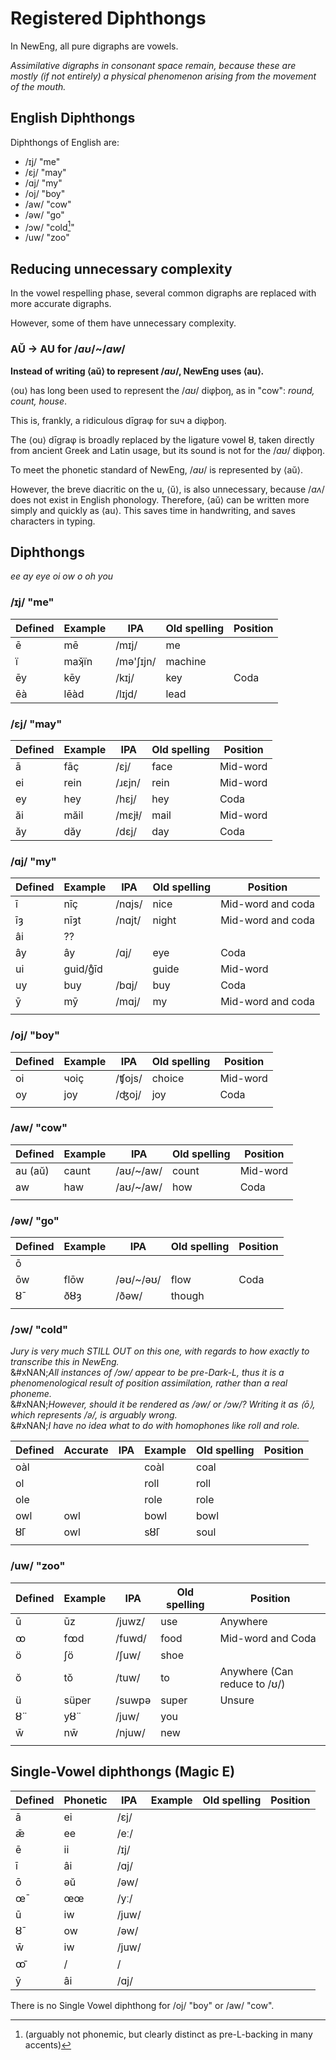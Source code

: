 # Registered Diphthongs

In NewEng, all pure digraphs are vowels.

_Assimilative digraphs in consonant space remain, because these are mostly (if not entirely) a physical phenomenon arising from the movement of the mouth._

## English Diphthongs

Diphthongs of English are:

* /ɪj/ "me"
* /ɛj/ "may"
* /ɑj/ "my"
* /oj/ "boy"
* /aw/ "cow"
* /əw/ "go"
* /ɔw/ "cold[^1]"&#x20;
* /uw/ "zoo"

## Reducing unnecessary complexity

In the vowel respelling phase, several common digraphs are replaced with more accurate digraphs.

However, some of them have unnecessary complexity.

### AŬ → AU for /_aʊ_/\~/_aw_/

**Instead of writing ⟨aŭ⟩ to represent /**_**aʊ**_**/, NewEng uses ⟨au⟩.**

⟨ou⟩ has long been used to represent the /_aʊ_/ diφþoŋ, as in "cow": _round, count, house_.

This is, frankly, a ridiculous dīgraφ for suч a diφþoŋ.

The ⟨ou⟩ dīgraφ is broadly replaced by the ligature vowel ȣ, taken directly from ancient Greek and Latin usage, but its sound is not for the /_aʊ_/ diφþoŋ.

To meet the phonetic standard of NewEng, /_aʊ_/ is represented by ⟨aŭ⟩.

However, the breve diacritic on the u, ⟨ŭ⟩, is also unnecessary, because /_aʌ_/ does not exist in English phonology. Therefore, ⟨aŭ⟩ can be written more simply and quickly as ⟨au⟩. This saves time in handwriting, and saves characters in typing.

## Diphthongs

_ee ay eye oi ow o oh you_  

### /ɪj/ "me"

| Defined | Example | IPA       | Old spelling | Position |
| ------- | ------- | --------- | ------------ | -------- |
| ē      | mē     | /mɪj/     | me           |          |
| ï      | maʞ̌ïn | /mə'ʃɪjn/ | machine      |          |
| ēy     | kēy    | /kɪj/     | key          | Coda     |
| ēà    | lēàd  | /lɪjd/    | lead         |          |

### /ɛj/ "may"

| Defined | Example | IPA    | Old spelling | Position |
| ------- | ------- | ------ | ------------ | -------- |
| ā      | fāç    | /ɛj/   | face         | Mid-word |
| ei      | rein    | /ɹɛjn/ | rein         | Mid-word |
| ey      | hey     | /hɛj/  | hey          | Coda     |
| ăi     | măil   | /mɛjɫ/ | mail         | Mid-word |
| ăy     | dăy    | /dɛj/  | day          | Coda     |

### /ɑj/ "my"

| Defined | Example  | IPA  | Old spelling | Position |
| ------- | -------- | ---- | ------------ | -------- |
| ī       | nīç      | /nɑjs/ | nice      | Mid-word and coda |
| īȝ      | nīȝt     | /nɑjt/ | night     | Mid-word and coda |
| âi      | ??       |      |              |          |
| ây      | ây       | /ɑj/ | eye          | Coda     |
| ui      | guid/g̊īd    |      | guide        | Mid-word     |
| uy      | buy      | /bɑj/ | buy          | Coda         |
| ȳ       | mȳ       | /mɑj/ | my           | Mid-word and coda  |
|         |          |      |              |          |

### /oj/ "boy"

| Defined | Example | IPA    | Old spelling | Position |
| ------- | ------- | ------ | ------------ | -------- |
| oi      |  чoiç   | /ʧojs/ | choice       | Mid-word |
| oy      |  joy    | /ʤoj/  | joy          | Coda     |
|         |         |        |              |          |

### /aw/ "cow"

| Defined | Example | IPA        | Old spelling | Position |
| ------- | ------- | ---------- | ------------ | -------- |
| au (aŭ) | caunt   | /aʊ/\~/aw/ | count        | Mid-word |
| aw      | haw     | /aʊ/\~/aw/ | how          | Coda     |
|         |         |            |              |          |

### /əw/ "go"

| Defined | Example | IPA        | Old spelling | Position |
| ------- | ------- | ---------- | ------------ | -------- |
| ō       |         |            |              |          |
| ōw      | flōw    |/əʊ/\~/əʊ/  | flow         | Coda     |
| ȣ̄      | ðȣȝ     | /ðəw/      | though       |          |
|         |         |            |              |          |

### /ɔw/ "cold"

_Jury is very much STILL OUT on this one, with regards to how exactly to transcribe this in NewEng._\
&#xNAN;_&#x41;ll instances of /ɔw/ appear to be pre-Dark-L, thus it is a phenomenological result of position assimilation, rather than a real phoneme._\
&#xNAN;_&#x48;owever, should it be rendered as /əw/ or /ɔw/? Writing it as ⟨ō⟩, which represents /ə/, is arguably wrong._\
&#xNAN;_&#x49; have no idea what to do with homophones like roll and role._

| Defined | Accurate | IPA | Example | Old spelling | Position |
| ------- | -------- | --- | ------- | ------------ | -------- |
| oàl    |          |     | coàl   | coal         |          |
| ol      |          |     | roll    | roll         |          |
| ole     |          |     | role    | role         |          |
| owl     | owl      |     | bowl    | bowl         |          |
| ȣ̄l     | owl      |     | sȣ̄l    | soul         |          |
|         |          |     |         |              |          |

### /uw/ "zoo"

| Defined | Example | IPA   | Old spelling | Position |
| ------- | ------- | ---   | ------------ | -------- |
| ū       | ūz     | /juwz/ | use          | Anywhere |
| ꝏ       | fꝏd   | /fuwd/ | food         | Mid-word and Coda |
| ö       | ʃö      | /ʃuw/  | shoe         |          |
| ŏ       | tŏ     | /tuw/    | to           | Anywhere (Can reduce to /ʊ/) |
| ü       | süper   | /suwpə | super        | Unsure |
| ȣ̈       | yȣ̈    | /juw/   | you         |          |
| w̄      | nw̄      | /njuw/ | new        |          |
|         |         |       |              |          |

## Single-Vowel diphthongs (Magic E)

| Defined | Phonetic | IPA   | Example | Old spelling | Position |
| ------- | -------- | ----- | ------- | ------------ | -------- |
| ā      | ei       | /ɛj/  |         |              |          |
| ǣ      | ee       | /eː/  |         |              |          |
| ē      | ii       | /ɪj/  |         |              |          |
| ī      | âi      | /ɑj/  |         |              |          |
| ō      | əŭ      | /əw/  |         |              |          |
| œ̄      | œœ       | /yː/  |         |              |          |
| ū      | iw       | /juw/ |         |              |          |
| ȣ̄      | ow       | /əw/  |         |              |          |
| w̄      | iw       | /juw/ |         |              |          |
| ꝏ̄      | /        | /     |         |              |          |
| ȳ      | âi      | /ɑj/  |         |              |          |

There is no Single Vowel diphthong for /oj/ "boy" or /aw/ "cow".

[^1]: (arguably not phonemic, but clearly distinct as pre-L-backing in many accents)
